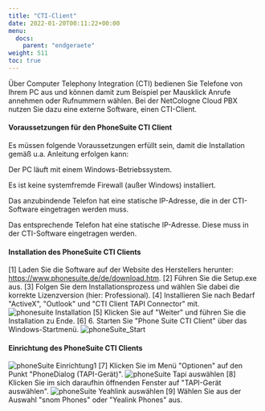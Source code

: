 ```yaml
---
title: "CTI-Client"
date: 2022-01-20T00:11:22+00:00
menu:
  docs:
    parent: "endgeraete"
weight: 511
toc: true
---
```


Über Computer Telephony Integration (CTI) bedienen Sie Telefone von Ihrem PC aus und können damit zum Beispiel per Mausklick Anrufe annehmen oder Rufnummern wählen. Bei der NetCologne Cloud PBX nutzen Sie dazu eine externe Software, einen CTI-Client.


#### Voraussetzungen für den PhoneSuite CTI Client

Es müssen folgende Voraussetzungen erfüllt sein, damit die Installation gemäß u.a. Anleitung erfolgen kann:

Der PC läuft mit einem Windows-Betriebssystem.

Es ist keine systemfremde Firewall (außer Windows) installiert.

Das anzubindende Telefon hat eine statische IP-Adresse, die in der CTI-Software eingetragen werden muss.

Das entsprechende Telefon hat eine statische IP-Adresse. Diese muss in der CTI-Software eingetragen werden.

#### Installation des PhoneSuite CTI Clients

[1] Laden Sie die Software auf der Website des Herstellers herunter: https://www.phonesuite.de/de/download.htm.
[2]	Führen Sie die Setup.exe aus.
[3]	Folgen Sie dem Installationsprozess und wählen Sie dabei die korrekte Lizenzversion (hier: Professional).
[4]	Installieren Sie nach Bedarf "ActiveX", "Outlook" und "CTI Client TAPI Connector" mit.
![phonesuite Installation](https://user-images.githubusercontent.com/98753538/154282695-07121521-4dd6-45c2-a66a-0c0502c30c1c.jpg)
[5]	Klicken Sie auf "Weiter" und führen Sie die Installation zu Ende.
[6] 6.	Starten Sie "Phone Suite CTI Client" über das Windows-Startmenü.
![phoneSuite_Start](https://user-images.githubusercontent.com/98753538/154282861-d6c26fca-6760-466a-80b2-62cbbe989b77.jpg)

#### Einrichtung des PhoneSuite CTI Clients

![phoneSuite Einrichtung1](https://user-images.githubusercontent.com/98753538/154283706-a1b91ce8-7d6f-4d88-858a-0e2fa3136c0b.jpg)
[7]	Klicken Sie im Menü "Optionen" auf den Punkt "PhoneDialog (TAPI-Gerät)".
![phoneSuite Tapi auswählen](https://user-images.githubusercontent.com/98753538/154283893-db566f8e-96e4-4d01-8ab4-e1a0fb40c49c.jpg)
[8]	Klicken Sie im sich daraufhin öffnenden Fenster auf "TAPI-Gerät auswählen".
![phoneSuite Yeahlink auswählen](https://user-images.githubusercontent.com/98753538/154284087-ee1e3d86-1f91-4a69-a9d4-2dc52d5dadfd.jpg)
[9]	Wählen Sie aus der Auswahl "snom Phones" oder "Yealink Phones" aus.

